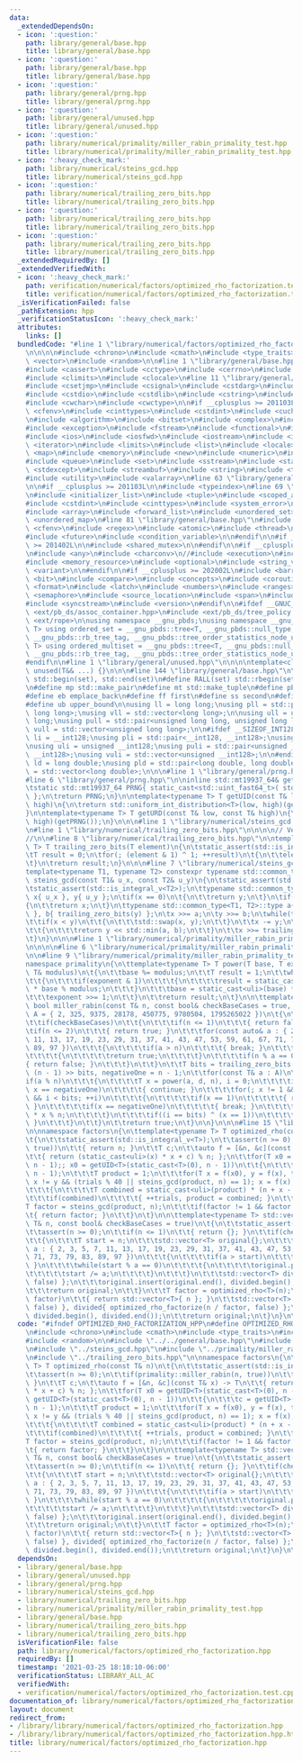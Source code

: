 ```yaml
---
data:
  _extendedDependsOn:
  - icon: ':question:'
    path: library/general/base.hpp
    title: library/general/base.hpp
  - icon: ':question:'
    path: library/general/base.hpp
    title: library/general/base.hpp
  - icon: ':question:'
    path: library/general/prng.hpp
    title: library/general/prng.hpp
  - icon: ':question:'
    path: library/general/unused.hpp
    title: library/general/unused.hpp
  - icon: ':question:'
    path: library/numerical/primality/miller_rabin_primality_test.hpp
    title: library/numerical/primality/miller_rabin_primality_test.hpp
  - icon: ':heavy_check_mark:'
    path: library/numerical/steins_gcd.hpp
    title: library/numerical/steins_gcd.hpp
  - icon: ':question:'
    path: library/numerical/trailing_zero_bits.hpp
    title: library/numerical/trailing_zero_bits.hpp
  - icon: ':question:'
    path: library/numerical/trailing_zero_bits.hpp
    title: library/numerical/trailing_zero_bits.hpp
  - icon: ':question:'
    path: library/numerical/trailing_zero_bits.hpp
    title: library/numerical/trailing_zero_bits.hpp
  _extendedRequiredBy: []
  _extendedVerifiedWith:
  - icon: ':heavy_check_mark:'
    path: verification/numerical/factors/optimized_rho_factorization.test.cpp
    title: verification/numerical/factors/optimized_rho_factorization.test.cpp
  _isVerificationFailed: false
  _pathExtension: hpp
  _verificationStatusIcon: ':heavy_check_mark:'
  attributes:
    links: []
  bundledCode: "#line 1 \"library/numerical/factors/optimized_rho_factorization.hpp\"\
    \n\n\n\n#include <chrono>\n#include <cmath>\n#include <type_traits>\n#include\
    \ <vector>\n#include <random>\n\n#line 1 \"library/general/base.hpp\"\n\n\n\n\
    #include <cassert>\n#include <cctype>\n#include <cerrno>\n#include <cfloat>\n\
    #include <climits>\n#include <clocale>\n#line 11 \"library/general/base.hpp\"\n\
    #include <csetjmp>\n#include <csignal>\n#include <cstdarg>\n#include <cstddef>\n\
    #include <cstdio>\n#include <cstdlib>\n#include <cstring>\n#include <ctime>\n\
    #include <cwchar>\n#include <cwctype>\n\n#if __cplusplus >= 201103L\n\n#include\
    \ <cfenv>\n#include <cinttypes>\n#include <cstdint>\n#include <cuchar>\n\n#endif\n\
    \n#include <algorithm>\n#include <bitset>\n#include <complex>\n#include <deque>\n\
    #include <exception>\n#include <fstream>\n#include <functional>\n#include <iomanip>\n\
    #include <ios>\n#include <iosfwd>\n#include <iostream>\n#include <istream>\n#include\
    \ <iterator>\n#include <limits>\n#include <list>\n#include <locale>\n#include\
    \ <map>\n#include <memory>\n#include <new>\n#include <numeric>\n#include <ostream>\n\
    #include <queue>\n#include <set>\n#include <sstream>\n#include <stack>\n#include\
    \ <stdexcept>\n#include <streambuf>\n#include <string>\n#include <typeinfo>\n\
    #include <utility>\n#include <valarray>\n#line 63 \"library/general/base.hpp\"\
    \n\n#if __cplusplus >= 201103L\n\n#include <typeindex>\n#line 69 \"library/general/base.hpp\"\
    \n#include <initializer_list>\n#include <tuple>\n#include <scoped_allocator>\n\
    #include <cstdint>\n#include <cinttypes>\n#include <system_error>\n#include <cuchar>\n\
    #include <array>\n#include <forward_list>\n#include <unordered_set>\n#include\
    \ <unordered_map>\n#line 81 \"library/general/base.hpp\"\n#include <ratio>\n#include\
    \ <cfenv>\n#include <regex>\n#include <atomic>\n#include <thread>\n#include <mutex>\n\
    #include <future>\n#include <condition_variable>\n\n#endif\n\n#if __cplusplus\
    \ >= 201402L\n\n#include <shared_mutex>\n\n#endif\n\n#if __cplusplus >= 201703L\n\
    \n#include <any>\n#include <charconv>\n//#include <execution>\n#include <filesystem>\n\
    #include <memory_resource>\n#include <optional>\n#include <string_view>\n#include\
    \ <variant>\n\n#endif\n\n#if __cplusplus >= 202002L\n#include <barrier>\n#include\
    \ <bit>\n#include <compare>\n#include <concepts>\n#include <coroutine>\n#include\
    \ <format>\n#include <latch>\n#include <numbers>\n#include <ranges>\n#include\
    \ <semaphore>\n#include <source_location>\n#include <span>\n#include <stop_token>\n\
    #include <syncstream>\n#include <version>\n#endif\n\n#ifdef __GNUC__\n\n#include\
    \ <ext/pb_ds/assoc_container.hpp>\n#include <ext/pb_ds/tree_policy.hpp>\n#include\
    \ <ext/rope>\n\nusing namespace __gnu_pbds;\nusing namespace __gnu_cxx;\n\ntemplate<typename\
    \ T> using ordered_set = __gnu_pbds::tree<T, __gnu_pbds::null_type, std::less<T>,\
    \ __gnu_pbds::rb_tree_tag, __gnu_pbds::tree_order_statistics_node_update>;\ntemplate<typename\
    \ T> using ordered_multiset = __gnu_pbds::tree<T, __gnu_pbds::null_type, std::less_equal<T>,\
    \ __gnu_pbds::rb_tree_tag, __gnu_pbds::tree_order_statistics_node_update>;\n\n\
    #endif\n\n#line 1 \"library/general/unused.hpp\"\n\n\n\ntemplate<class... T> void\
    \ unused(T&& ...) {}\n\n\n#line 144 \"library/general/base.hpp\"\n\n#define ALL(set)\
    \ std::begin(set), std::end(set)\n#define RALL(set) std::rbegin(set), std::rend(set)\n\
    \n#define mp std::make_pair\n#define mt std::make_tuple\n#define pb push_back\n\
    #define eb emplace_back\n#define ff first\n#define ss second\n#define lb lower_bound\n\
    #define ub upper_bound\n\nusing ll = long long;\nusing pll = std::pair<long long,\
    \ long long>;\nusing vll = std::vector<long long>;\n\nusing ull = unsigned long\
    \ long;\nusing pull = std::pair<unsigned long long, unsigned long long>;\nusing\
    \ vull = std::vector<unsigned long long>;\n\n#ifdef __SIZEOF_INT128__\n\nusing\
    \ li = __int128;\nusing pli = std::pair<__int128, __int128>;\nusing vli = std::vector<__int128>;\n\
    \nusing uli = unsigned __int128;\nusing puli = std::pair<unsigned __int128, unsigned\
    \ __int128>;\nusing vuli = std::vector<unsigned __int128>;\n\n#endif\n\nusing\
    \ ld = long double;\nusing pld = std::pair<long double, long double>;\nusing vld\
    \ = std::vector<long double>;\n\n\n#line 1 \"library/general/prng.hpp\"\n\n\n\n\
    #line 6 \"library/general/prng.hpp\"\n\ninline std::mt19937_64& getPRNG()\n{\n\
    \tstatic std::mt19937_64 PRNG{ static_cast<std::uint_fast64_t>( std::chrono::duration_cast<std::chrono::nanoseconds>(std::chrono::steady_clock::now().time_since_epoch()).count())\
    \ };\n\treturn PRNG;\n}\n\ntemplate<typename T> T getUID(const T& low, const T&\
    \ high)\n{\n\treturn std::uniform_int_distribution<T>(low, high)(getPRNG());\n\
    }\n\ntemplate<typename T> T getURD(const T& low, const T& high)\n{\n\treturn std::uniform_real_distribution<T>(low,\
    \ high)(getPRNG());\n}\n\n\n#line 1 \"library/numerical/steins_gcd.hpp\"\n\n\n\
    \n#line 1 \"library/numerical/trailing_zero_bits.hpp\"\n\n\n\n// Verification:\n\
    //\n\n#line 8 \"library/numerical/trailing_zero_bits.hpp\"\n\ntemplate<typename\
    \ T> T trailing_zero_bits(T element)\n{\n\tstatic_assert(std::is_integral_v<T>);\n\
    \tT result = 0;\n\tfor(; (element & 1) ^ 1; ++result)\n\t{\n\t\telement >>= 1;\n\
    \t}\n\treturn result;\n}\n\n\n#line 7 \"library/numerical/steins_gcd.hpp\"\n\n\
    template<typename T1, typename T2> constexpr typename std::common_type<T1, T2>::type\
    \ steins_gcd(const T1& u_x, const T2& u_y)\n{\n\tstatic_assert(std::is_integral_v<T1>);\n\
    \tstatic_assert(std::is_integral_v<T2>);\n\ttypename std::common_type<T1, T2>::type\
    \ x{ u_x }, y{ u_y };\n\tif(x == 0)\n\t{\n\t\treturn y;\n\t}\n\tif(y == 0)\n\t\
    {\n\t\treturn x;\n\t}\n\ttypename std::common_type<T1, T2>::type a{ trailing_zero_bits(x)\
    \ }, b{ trailing_zero_bits(y) };\n\tx >>= a;\n\ty >>= b;\n\twhile(true)\n\t{\n\
    \t\tif(x < y)\n\t\t{\n\t\t\tstd::swap(x, y);\n\t\t}\n\t\tx -= y;\n\t\tif(!x)\n\
    \t\t{\n\t\t\treturn y << std::min(a, b);\n\t\t}\n\t\tx >>= trailing_zero_bits(x);\n\
    \t}\n}\n\n\n#line 1 \"library/numerical/primality/miller_rabin_primality_test.hpp\"\
    \n\n\n\n#line 6 \"library/numerical/primality/miller_rabin_primality_test.hpp\"\
    \n\n#line 9 \"library/numerical/primality/miller_rabin_primality_test.hpp\"\n\n\
    namespace primality\n{\n\ttemplate<typename T> T power(T base, T exponent, const\
    \ T& modulus)\n\t{\n\t\tbase %= modulus;\n\t\tT result = 1;\n\t\twhile(exponent)\n\
    \t\t{\n\t\t\tif(exponent & 1)\n\t\t\t{\n\t\t\t\tresult = static_cast<uli>(result)\
    \ * base % modulus;\n\t\t\t}\n\t\t\tbase = static_cast<uli>(base) * base % modulus;\n\
    \t\t\texponent >>= 1;\n\t\t}\n\t\treturn result;\n\t}\n\n\ttemplate<typename T>\
    \ bool miller_rabin(const T& n, const bool& checkBaseCases = true, const std::vector<T>&\
    \ A = { 2, 325, 9375, 28178, 450775, 9780504, 1795265022 })\n\t{\n\t\tstatic_assert(std::is_integral_v<T>);\n\
    \t\tif(checkBaseCases)\n\t\t{\n\t\t\tif(n <= 1)\n\t\t\t{ return false; }\n\t\t\
    \tif(n <= 2)\n\t\t\t{ return true; }\n\t\t\tfor(const auto& a : { 2, 3, 5, 7,\
    \ 11, 13, 17, 19, 23, 29, 31, 37, 41, 43, 47, 53, 59, 61, 67, 71, 73, 79, 83,\
    \ 89, 97 })\n\t\t\t{\n\t\t\t\tif(a > n)\n\t\t\t\t{ break; }\n\t\t\t\tif(n == a)\n\
    \t\t\t\t{\n\t\t\t\t\treturn true;\n\t\t\t\t}\n\t\t\t\tif(n % a == 0)\n\t\t\t\t\
    { return false; }\n\t\t\t}\n\t\t}\n\t\tT bits = trailing_zero_bits(n - 1), d =\
    \ (n - 1) >> bits, negativeOne = n - 1;\n\t\tfor(const T& a : A)\n\t\t{\n\t\t\t\
    if(a % n)\n\t\t\t{\n\t\t\t\tT x = power(a, d, n), i = 0;\n\t\t\t\tif(x == 1 ||\
    \ x == negativeOne)\n\t\t\t\t{ continue; }\n\t\t\t\tfor(; x != 1 && x != negativeOne\
    \ && i < bits; ++i)\n\t\t\t\t{\n\t\t\t\t\tif(x == 1)\n\t\t\t\t\t{ return false;\
    \ }\n\t\t\t\t\tif(x == negativeOne)\n\t\t\t\t\t{ break; }\n\t\t\t\t\tx = static_cast<uli>(x)\
    \ * x % n;\n\t\t\t\t}\n\t\t\t\tif((i == bits) ^ (x == 1))\n\t\t\t\t{ return false;\
    \ }\n\t\t\t}\n\t\t}\n\t\treturn true;\n\t}\n\n}\n\n\n#line 15 \"library/numerical/factors/optimized_rho_factorization.hpp\"\
    \n\nnamespace factors\n{\n\ttemplate<typename T> T optimized_rho(const T& n)\n\
    \t{\n\t\tstatic_assert(std::is_integral_v<T>);\n\t\tassert(n >= 0);\n\t\tif(primality::miller_rabin(n,\
    \ true))\n\t\t{ return n; }\n\t\tT c;\n\t\tauto f = [&n, &c](const T& x) -> T\n\
    \t\t{ return (static_cast<uli>(x) * x + c) % n; };\n\t\tfor(T x0 = getUID<T>(static_cast<T>(0),\
    \ n - 1);; x0 = getUID<T>(static_cast<T>(0), n - 1))\n\t\t{\n\t\t\tc = getUID<T>(static_cast<T>(0),\
    \ n - 1);\n\t\t\tT product = 1;\n\t\t\tfor(T x = f(x0), y = f(x), trials = 30;\
    \ x != y && (trials % 40 || steins_gcd(product, n) == 1); x = f(x), y = f(f(y)))\n\
    \t\t\t{\n\t\t\t\tT combined = static_cast<uli>(product) * (n + x - y) % n;\n\t\
    \t\t\tif(combined)\n\t\t\t\t{ ++trials, product = combined; }\n\t\t\t}\n\t\t\t\
    T factor = steins_gcd(product, n);\n\t\t\tif(factor != 1 && factor != n)\n\t\t\
    \t{ return factor; }\n\t\t}\n\t}\n\n\ttemplate<typename T> std::vector<T> optimized_rho_factorize(const\
    \ T& n, const bool& checkBaseCases = true)\n\t{\n\t\tstatic_assert(std::is_integral_v<T>);\n\
    \t\tassert(n >= 0);\n\t\tif(n <= 1)\n\t\t{ return {}; }\n\t\tif(checkBaseCases)\n\
    \t\t{\n\t\t\tT start = n;\n\t\t\tstd::vector<T> original{};\n\t\t\tfor(const auto&\
    \ a : { 2, 3, 5, 7, 11, 13, 17, 19, 23, 29, 31, 37, 41, 43, 47, 53, 59, 61, 67,\
    \ 71, 73, 79, 83, 89, 97 })\n\t\t\t{\n\t\t\t\tif(a > start)\n\t\t\t\t{ break;\
    \ }\n\t\t\t\twhile(start % a == 0)\n\t\t\t\t{\n\t\t\t\t\toriginal.push_back(a);\n\
    \t\t\t\t\tstart /= a;\n\t\t\t\t}\n\t\t\t}\n\t\t\tstd::vector<T> divided{ optimized_rho_factorize(start,\
    \ false) };\n\t\t\toriginal.insert(original.end(), divided.begin(), divided.end());\n\
    \t\t\treturn original;\n\t\t}\n\t\tT factor = optimized_rho<T>(n);\n\t\tif(n ==\
    \ factor)\n\t\t{ return std::vector<T>{ n }; }\n\t\tstd::vector<T> original{ optimized_rho_factorize(factor,\
    \ false) }, divided{ optimized_rho_factorize(n / factor, false) };\n\t\toriginal.insert(original.end(),\
    \ divided.begin(), divided.end());\n\t\treturn original;\n\t}\n}\n\n\n"
  code: "#ifndef OPTIMIZED_RHO_FACTORIZATION_HPP\n#define OPTIMIZED_RHO_FACTORIZATION_HPP\n\
    \n#include <chrono>\n#include <cmath>\n#include <type_traits>\n#include <vector>\n\
    #include <random>\n\n#include \"../../general/base.hpp\"\n#include \"../../general/prng.hpp\"\
    \n#include \"../steins_gcd.hpp\"\n#include \"../primality/miller_rabin_primality_test.hpp\"\
    \n#include \"../trailing_zero_bits.hpp\"\n\nnamespace factors\n{\n\ttemplate<typename\
    \ T> T optimized_rho(const T& n)\n\t{\n\t\tstatic_assert(std::is_integral_v<T>);\n\
    \t\tassert(n >= 0);\n\t\tif(primality::miller_rabin(n, true))\n\t\t{ return n;\
    \ }\n\t\tT c;\n\t\tauto f = [&n, &c](const T& x) -> T\n\t\t{ return (static_cast<uli>(x)\
    \ * x + c) % n; };\n\t\tfor(T x0 = getUID<T>(static_cast<T>(0), n - 1);; x0 =\
    \ getUID<T>(static_cast<T>(0), n - 1))\n\t\t{\n\t\t\tc = getUID<T>(static_cast<T>(0),\
    \ n - 1);\n\t\t\tT product = 1;\n\t\t\tfor(T x = f(x0), y = f(x), trials = 30;\
    \ x != y && (trials % 40 || steins_gcd(product, n) == 1); x = f(x), y = f(f(y)))\n\
    \t\t\t{\n\t\t\t\tT combined = static_cast<uli>(product) * (n + x - y) % n;\n\t\
    \t\t\tif(combined)\n\t\t\t\t{ ++trials, product = combined; }\n\t\t\t}\n\t\t\t\
    T factor = steins_gcd(product, n);\n\t\t\tif(factor != 1 && factor != n)\n\t\t\
    \t{ return factor; }\n\t\t}\n\t}\n\n\ttemplate<typename T> std::vector<T> optimized_rho_factorize(const\
    \ T& n, const bool& checkBaseCases = true)\n\t{\n\t\tstatic_assert(std::is_integral_v<T>);\n\
    \t\tassert(n >= 0);\n\t\tif(n <= 1)\n\t\t{ return {}; }\n\t\tif(checkBaseCases)\n\
    \t\t{\n\t\t\tT start = n;\n\t\t\tstd::vector<T> original{};\n\t\t\tfor(const auto&\
    \ a : { 2, 3, 5, 7, 11, 13, 17, 19, 23, 29, 31, 37, 41, 43, 47, 53, 59, 61, 67,\
    \ 71, 73, 79, 83, 89, 97 })\n\t\t\t{\n\t\t\t\tif(a > start)\n\t\t\t\t{ break;\
    \ }\n\t\t\t\twhile(start % a == 0)\n\t\t\t\t{\n\t\t\t\t\toriginal.push_back(a);\n\
    \t\t\t\t\tstart /= a;\n\t\t\t\t}\n\t\t\t}\n\t\t\tstd::vector<T> divided{ optimized_rho_factorize(start,\
    \ false) };\n\t\t\toriginal.insert(original.end(), divided.begin(), divided.end());\n\
    \t\t\treturn original;\n\t\t}\n\t\tT factor = optimized_rho<T>(n);\n\t\tif(n ==\
    \ factor)\n\t\t{ return std::vector<T>{ n }; }\n\t\tstd::vector<T> original{ optimized_rho_factorize(factor,\
    \ false) }, divided{ optimized_rho_factorize(n / factor, false) };\n\t\toriginal.insert(original.end(),\
    \ divided.begin(), divided.end());\n\t\treturn original;\n\t}\n}\n\n#endif"
  dependsOn:
  - library/general/base.hpp
  - library/general/unused.hpp
  - library/general/prng.hpp
  - library/numerical/steins_gcd.hpp
  - library/numerical/trailing_zero_bits.hpp
  - library/numerical/primality/miller_rabin_primality_test.hpp
  - library/general/base.hpp
  - library/numerical/trailing_zero_bits.hpp
  - library/numerical/trailing_zero_bits.hpp
  isVerificationFile: false
  path: library/numerical/factors/optimized_rho_factorization.hpp
  requiredBy: []
  timestamp: '2021-03-25 18:18:10-06:00'
  verificationStatus: LIBRARY_ALL_AC
  verifiedWith:
  - verification/numerical/factors/optimized_rho_factorization.test.cpp
documentation_of: library/numerical/factors/optimized_rho_factorization.hpp
layout: document
redirect_from:
- /library/library/numerical/factors/optimized_rho_factorization.hpp
- /library/library/numerical/factors/optimized_rho_factorization.hpp.html
title: library/numerical/factors/optimized_rho_factorization.hpp
---
```

